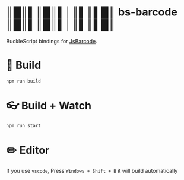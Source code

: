 # ║█║▌║█║▌│║▌║▌█║ bs-barcode ║█║▌║█║▌│║▌║▌█║

BuckleScript bindings for [JsBarcode](https://github.com/lindell/JsBarcode).

# :hammer: Build

```
npm run build
```

# :eyeglasses: Build + Watch

```
npm run start
```

# :pencil2: Editor

If you use `vscode`, Press `Windows + Shift + B` it will build automatically
